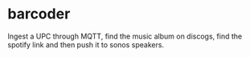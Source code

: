 # barcoder
Ingest a UPC through MQTT, find the music album on discogs, find the spotify link and then push it to sonos speakers.
